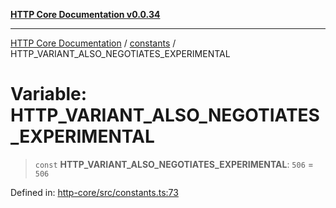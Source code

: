 [**HTTP Core Documentation v0.0.34**](../../README.md)

***

[HTTP Core Documentation](../../modules.md) / [constants](../README.md) / HTTP\_VARIANT\_ALSO\_NEGOTIATES\_EXPERIMENTAL

# Variable: HTTP\_VARIANT\_ALSO\_NEGOTIATES\_EXPERIMENTAL

> `const` **HTTP\_VARIANT\_ALSO\_NEGOTIATES\_EXPERIMENTAL**: `506` = `506`

Defined in: [http-core/src/constants.ts:73](https://github.com/stonemjs/http-core/blob/16d44b2a21e4f4bf5742d6461b8beebcd7cc1d0b/src/constants.ts#L73)
